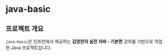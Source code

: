 # java-basic

## 프로젝트 개요

`java-basic`은 인프런에서 제공하는 **김영한의 실전 자바 - 기본편** 강의를 기반으로 작업한 Java 프로젝트입니다.

